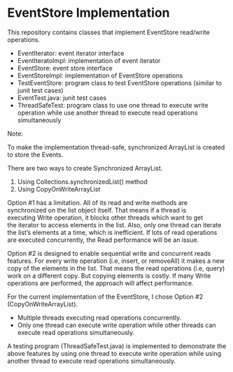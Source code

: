 # EventStore Implementation

This repository contains classes that implement EventStore read/write operations. 

* EventIterator: event iterator interface
* EventIteratoImpl: implementation of event iterator
* EventStore: event store interface
* EventStoreImpl: implementation of EventStore operations
* TestEventStore: program class to test EventStore operations (similar to junit test cases)
* EventTest.java: junit test cases 
* ThreadSafeTest: program class to use one thread to execute write operation while use another thread to execute read operations simultaneously

Note: 

To make the implementation thread-safe, synchronized ArrayList is created to store the Events.

There are two ways to create Synchronized ArrayList.
1. Using Collections.synchronizedList() method
2. Using CopyOnWriteArrayList

Option #1 has a limitation. All of its read and write methods are synchronized on the list object itself. That means if a thread is executing Write operation, it blocks other threads which want to get the iterator to access elements in the list. Also, only one thread can iterate the list’s elements at a time, which is inefficient. If lots of read operations are executed concurrently, the Read performance will be an issue.

Option #2 is designed to enable sequential write and concurrent reads features. For every write operation (i.e, insert, or removeAll) it makes a new copy of the elements in the list. That means the read operations (i.e, query) work on a different copy. But copying elements is costly. If many Write operations are performed, the approach will affect performance.

For the current implementation of the EventStore, I chose Option #2 (CopyOnWriteArrayList).
* Multiple threads executing read operations concurrently.
* Only one thread can execute write operation while other threads can execute read operations simultaneously.

A testing program (ThreadSafeTest.java) is implemented to demonstrate the above features by using one thread to execute write operation while using another thread to execute read operations simultaneously. 
